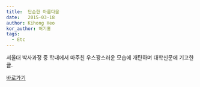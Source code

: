 ```yaml
---
title:  단순한 아름다움
date:   2015-03-18
author: Kihong Heo
kor_author: 허기홍
tags:
  - Etc
---
```


서울대 박사과정 중 학내에서 마주친 우스꽝스러운 모습에 개탄하며 대학신문에 기고한 글.

[바로가기](http://www.snunews.com/news/articleView.html?idxno=14632)

